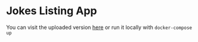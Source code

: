 # Jokes Listing App

You can visit the uploaded version [here](https://jokes-listing.vercel.app/jokes) or run it locally with `docker-compose up`
